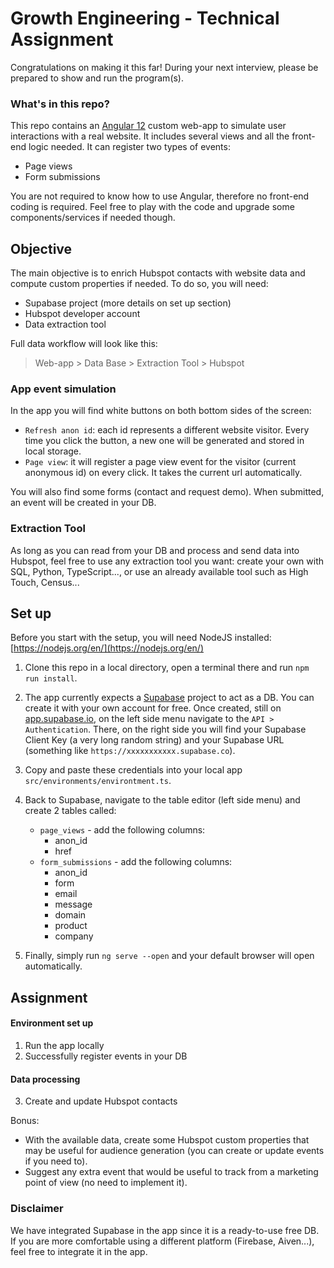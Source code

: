 # Growth Engineering - Technical Assignment

Congratulations on making it this far! During your next interview, please be prepared to show and run the program(s).

### What's in this repo?

This repo contains an [Angular 12](https://angular.io/docs) custom web-app to simulate user interactions with a real website. 
It includes several views and all the front-end logic needed.
It can register two types of events:
- Page views
- Form submissions

You are not required to know how to use Angular, therefore no front-end coding is required. Feel free to play with
the code and upgrade some components/services if needed though.







## Objective

The main objective is to enrich Hubspot contacts with website data and compute custom properties if needed. To do so, you will need:
- Supabase project (more details on set up section)
- Hubspot developer account
- Data extraction tool

Full data workflow will look like this:
> Web-app > Data Base > Extraction Tool > Hubspot

### App event simulation
In the app you will find white buttons on both bottom sides of the screen:
- `Refresh anon id`: each id represents a different website visitor. Every time you click the button, a new one
  will be generated and stored in local storage.
- `Page view`: it will register a page view event for the visitor (current anonymous id) on every click. It takes the current
  url automatically.

You will also find some forms (contact and request demo). When submitted, an event will be created in your DB.


### Extraction Tool
As long as you can read from your DB and process and send data into Hubspot, feel free to use any extraction tool you want: 
create your own with SQL, Python, TypeScript..., or use an already available tool such as High Touch, Census...





## Set up

Before you start with the setup, you will need NodeJS installed: [https://nodejs.org/en/](https://nodejs.org/en/)
1. Clone this repo in a local directory, open a terminal there and run `npm run install`.
2. The app currently expects a [Supabase](https://supabase.com/) project to act as a DB. 
You can create it with your own account for free.
Once created, still on [app.supabase.io](https://app.supabase.io/), on the left side menu navigate to the `API > Authentication`. There, on the right side you will find your Supabase Client Key (a very long random string) and your Supabase URL
(something like `https://xxxxxxxxxxx.supabase.co`).
3. Copy and paste these credentials into your local app `src/environments/environtment.ts`.
4. Back to Supabase, navigate to the table editor (left side menu) and create 2 tables called:
   - `page_views` - add the following columns:
     - anon_id
     - href
   - `form_submissions` - add the following columns:
     - anon_id
     - form
     - email
     - message
     - domain
     - product
     - company

5. Finally, simply run `ng serve --open` and your default browser will open automatically.







## Assignment

#### Environment set up
1. Run the app locally 
2. Successfully register events in your DB

#### Data processing
3. Create and update Hubspot contacts 

Bonus:
- With the available data, create some Hubspot custom properties that may be useful for audience generation 
(you can create or update events if you need to).
- Suggest any extra event that would be useful to track from a marketing point of view (no need to implement it).





### Disclaimer

We have integrated Supabase in the app since it is a ready-to-use free DB. If you are more comfortable using
a different platform (Firebase, Aiven...), feel free to integrate it in the app. 
